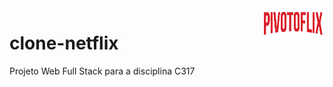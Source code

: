 <img align="right" width="100" height="50" src="https://raw.githubusercontent.com/GabrielPivoto/clone-netflix/master/client/images/f3c25af9edd7c1069c967dd565f75ec6.png">

# clone-netflix
Projeto Web Full Stack para a disciplina C317 

